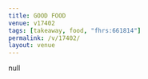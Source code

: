```yaml
---
title: GOOD FOOD
venue: v17402
tags: [takeaway, food, "fhrs:661814"]
permalink: /v/17402/
layout: venue
---
```

null